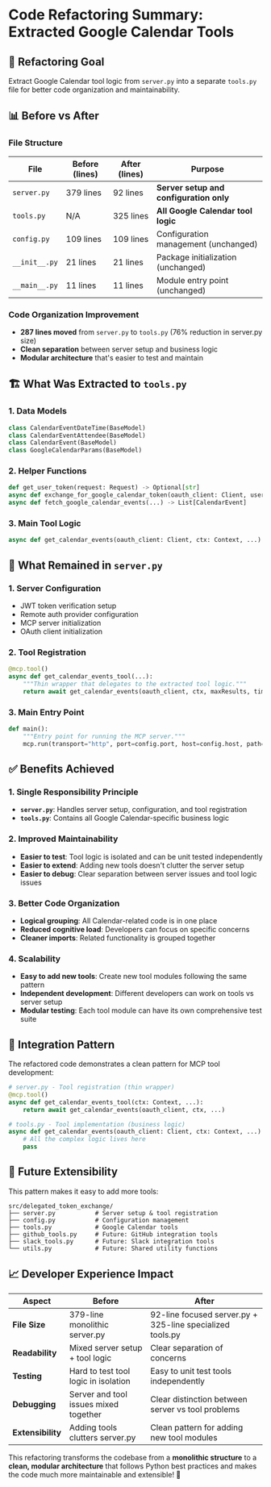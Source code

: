 # Code Refactoring Summary: Extracted Google Calendar Tools

## 🎯 **Refactoring Goal**
Extract Google Calendar tool logic from `server.py` into a separate `tools.py` file for better code organization and maintainability.

## 📊 **Before vs After**

### **File Structure**
| **File** | **Before (lines)** | **After (lines)** | **Purpose** |
|----------|-------------------|-------------------|-------------|
| `server.py` | 379 lines | 92 lines | **Server setup and configuration only** |
| `tools.py` | N/A | 325 lines | **All Google Calendar tool logic** |
| `config.py` | 109 lines | 109 lines | Configuration management (unchanged) |
| `__init__.py` | 21 lines | 21 lines | Package initialization (unchanged) |
| `__main__.py` | 11 lines | 11 lines | Module entry point (unchanged) |

### **Code Organization Improvement**
- **287 lines moved** from `server.py` to `tools.py` (76% reduction in server.py size)
- **Clean separation** between server setup and business logic
- **Modular architecture** that's easier to test and maintain

## 🏗️ **What Was Extracted to `tools.py`**

### **1. Data Models**
```python
class CalendarEventDateTime(BaseModel)
class CalendarEventAttendee(BaseModel) 
class CalendarEvent(BaseModel)
class GoogleCalendarParams(BaseModel)
```

### **2. Helper Functions**
```python
def get_user_token(request: Request) -> Optional[str]
async def exchange_for_google_calendar_token(oauth_client: Client, user_token: str) -> str
async def fetch_google_calendar_events(...) -> List[CalendarEvent]
```

### **3. Main Tool Logic**
```python
async def get_calendar_events(oauth_client: Client, ctx: Context, ...) -> Dict[str, Any]
```

## 🎯 **What Remained in `server.py`**

### **1. Server Configuration**
- JWT token verification setup
- Remote auth provider configuration
- MCP server initialization
- OAuth client initialization

### **2. Tool Registration**
```python
@mcp.tool()
async def get_calendar_events_tool(...):
    """Thin wrapper that delegates to the extracted tool logic."""
    return await get_calendar_events(oauth_client, ctx, maxResults, timeMin, timeMax, calendarId)
```

### **3. Main Entry Point**
```python
def main():
    """Entry point for running the MCP server."""
    mcp.run(transport="http", port=config.port, host=config.host, path="/mcp")
```

## ✅ **Benefits Achieved**

### **1. Single Responsibility Principle**
- **`server.py`**: Handles server setup, configuration, and tool registration
- **`tools.py`**: Contains all Google Calendar-specific business logic

### **2. Improved Maintainability**
- **Easier to test**: Tool logic is isolated and can be unit tested independently
- **Easier to extend**: Adding new tools doesn't clutter the server setup
- **Easier to debug**: Clear separation between server issues and tool logic issues

### **3. Better Code Organization**
- **Logical grouping**: All Calendar-related code is in one place
- **Reduced cognitive load**: Developers can focus on specific concerns
- **Cleaner imports**: Related functionality is grouped together

### **4. Scalability**
- **Easy to add new tools**: Create new tool modules following the same pattern
- **Independent development**: Different developers can work on tools vs server setup
- **Modular testing**: Each tool module can have its own comprehensive test suite

## 🔧 **Integration Pattern**

The refactored code demonstrates a clean pattern for MCP tool development:

```python
# server.py - Tool registration (thin wrapper)
@mcp.tool()
async def get_calendar_events_tool(ctx: Context, ...):
    return await get_calendar_events(oauth_client, ctx, ...)

# tools.py - Tool implementation (business logic)
async def get_calendar_events(oauth_client: Client, ctx: Context, ...):
    # All the complex logic lives here
    pass
```

## 🚀 **Future Extensibility**

This pattern makes it easy to add more tools:

```
src/delegated_token_exchange/
├── server.py           # Server setup & tool registration
├── config.py           # Configuration management
├── tools.py            # Google Calendar tools
├── github_tools.py     # Future: GitHub integration tools
├── slack_tools.py      # Future: Slack integration tools
└── utils.py            # Future: Shared utility functions
```

## 📈 **Developer Experience Impact**

| **Aspect** | **Before** | **After** |
|------------|------------|-----------|
| **File Size** | 379-line monolithic server.py | 92-line focused server.py + 325-line specialized tools.py |
| **Readability** | Mixed server setup + tool logic | Clear separation of concerns |
| **Testing** | Hard to test tool logic in isolation | Easy to unit test tools independently |
| **Debugging** | Server and tool issues mixed together | Clear distinction between server vs tool problems |
| **Extensibility** | Adding tools clutters server.py | Clean pattern for adding new tool modules |

This refactoring transforms the codebase from a **monolithic structure** to a **clean, modular architecture** that follows Python best practices and makes the code much more maintainable and extensible! 🎉
